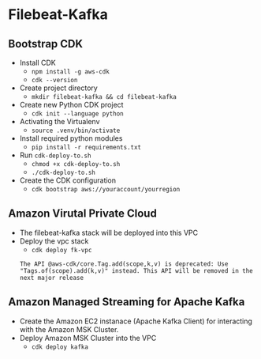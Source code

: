 # Filebeat-Kafka
## Bootstrap CDK
- Install CDK
    - `npm install -g aws-cdk`
    - `cdk --version`
- Create project directory
    - `mkdir filebeat-kafka && cd filebeat-kafka`
- Create new Python CDK project
    - `cdk init --language python`
- Activating the Virtualenv
    - `source .venv/bin/activate`
- Install required python modules
    - `pip install -r requirements.txt`
- Run `cdk-deploy-to.sh`
    - `chmod +x cdk-deploy-to.sh`
    - `./cdk-deploy-to.sh`
- Create the CDK configuration
    - `cdk bootstrap aws://youraccount/yourregion`

## Amazon Virutal Private Cloud
- The filebeat-kafka stack will be deployed into this VPC
- Deploy the vpc stack
    - `cdk deploy fk-vpc`
    ```
    The API @aws-cdk/core.Tag.add(scope,k,v) is deprecated: Use "Tags.of(scope).add(k,v)" instead. This API will be removed in the next major release
    ```

## Amazon Managed Streaming for Apache Kafka
- Create the Amazon EC2 instanace (Apache Kafka Client) for interacting with the Amazon MSK Cluster.
- Deploy Amazon MSK Cluster into the VPC
    - `cdk deploy kafka`